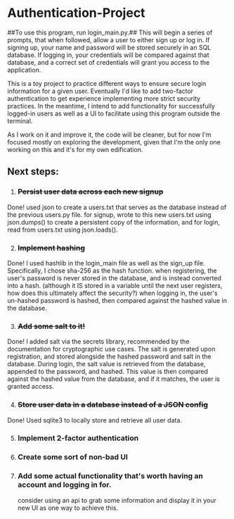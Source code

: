 # Authentication-Project

##To use this program, run login_main.py.## This will begin a series of prompts, that when followed, allow a user to either sign up or log in. If signing up, your name and password will be stored securely in an SQL database. If logging in, your credentials will be compared against that database, and a correct set of credentials will grant you access to the application. 
 
This is a toy project to practice different ways to ensure secure login information for a given user. Eventually I'd like to add two-factor authentication to get experience implementing more strict security practices. In the meantime, I intend to add functionality for successfully logged-in users as well as a UI to facilitate using this program outside the terminal.

As I work on it and improve it, the code will be cleaner, but for now I'm focused mostly on exploring the development, given that I'm the only one working on this and it's for my own edification. 


## Next steps:
1. ### ~~Persist user data across each new signup~~
    
Done! used json to create a users.txt that serves as the database
   instead of the previous users.py file. for signup, wrote to this
   new users.txt using json.dumps() to create a persistent copy of the
   information, and for login, read from users.txt using json.loads().
   
2. ### ~~Implement hashing~~

Done! I used hashlib in the login_main file as well as the sign_up 
      file. Specifically, I chose sha-256 as the hash function. when 
      registering, the user's password is never stored in the database, and is instead converted into a hash. (although it IS stored in a variable until the next user registers, how does this ultimately affect the security?) when logging in, the user's un-hashed password is hashed, then compared against the hashed value in the database.
      
3. ### ~~Add some salt to it!~~

Done! I added salt via the secrets library, recommended by the documentation for cryptographic use cases. The salt is generated upon registration, and stored alongside the hashed password and salt in the database. During login, the salt value is retrieved from the database, appended to the password, and hashed. This value is then compared against the hashed value from the database, and if it matches, the user is granted access.
   
4. ### ~~Store user data in a database instead of a JSON config~~ 

Done! Used sqlite3 to locally store and retrieve all user data.

5. ### Implement 2-factor authentication

6. ### Create some sort of non-bad UI
   
7. ### Add some actual functionality that's worth having an account and logging in for.
    consider using an api to grab some information and display it in your new UI as one way to achieve this.

